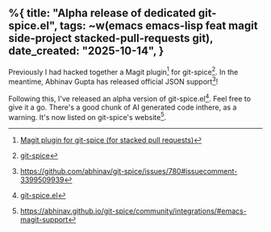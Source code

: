 %{
    title: "Alpha release of dedicated git-spice.el",
    tags: ~w(emacs emacs-lisp feat magit side-project stacked-pull-requests git),
    date_created: "2025-10-14",
}
---
Previously I had hacked together a Magit plugin[^4] for git-spice[^3]. In the meantime, Abhinav Gupta has released official JSON support[^2]!

Following this, I've released an alpha version of git-spice.el[^5]. Feel free to give it a go. There's a good chunk of AI generated code inthere, as a warning. It's now listed on git-spice's website[^1].

[^1]: https://abhinav.github.io/git-spice/community/integrations/#emacs-magit-support
[^2]: https://github.com/abhinav/git-spice/issues/780#issuecomment-3399509939
[^3]: [git-spice](https://abhinav.github.io/git-spice/)
[^4]: [Magit plugin for git-spice (for stacked pull requests)](magit-plugin-for-git-spice)
[^5]: [git-spice.el](https://github.com/jesse-c/git-spice.el)

